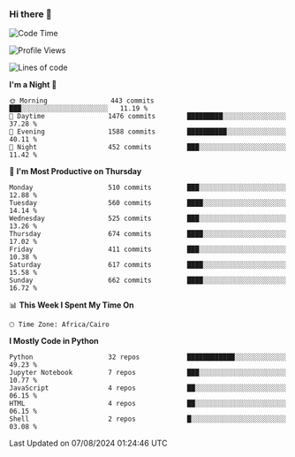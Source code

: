 ### Hi there 👋

<!--
**AMR-KELEG/AMR-KELEG** is a ✨ _special_ ✨ repository because its `README.md` (this file) appears on your GitHub profile.

Here are some ideas to get you started:

- 🔭 I’m currently working on ...
- 🌱 I’m currently learning ...
- 👯 I’m looking to collaborate on ...
- 🤔 I’m looking for help with ...
- 💬 Ask me about ...
- 📫 How to reach me: ...
- 😄 Pronouns: ...
- ⚡ Fun fact: ...
-->

<!--START_SECTION:waka-->
![Code Time](http://img.shields.io/badge/Code%20Time-0%20secs-blue)

![Profile Views](http://img.shields.io/badge/Profile%20Views-0-blue)

![Lines of code](https://img.shields.io/badge/From%20Hello%20World%20I%27ve%20Written-24.1%20million%20lines%20of%20code-blue)

**I'm a Night 🦉** 

```text
🌞 Morning                443 commits         ███░░░░░░░░░░░░░░░░░░░░░░   11.19 % 
🌆 Daytime                1476 commits        █████████░░░░░░░░░░░░░░░░   37.28 % 
🌃 Evening                1588 commits        ██████████░░░░░░░░░░░░░░░   40.11 % 
🌙 Night                  452 commits         ███░░░░░░░░░░░░░░░░░░░░░░   11.42 % 
```
📅 **I'm Most Productive on Thursday** 

```text
Monday                   510 commits         ███░░░░░░░░░░░░░░░░░░░░░░   12.88 % 
Tuesday                  560 commits         ████░░░░░░░░░░░░░░░░░░░░░   14.14 % 
Wednesday                525 commits         ███░░░░░░░░░░░░░░░░░░░░░░   13.26 % 
Thursday                 674 commits         ████░░░░░░░░░░░░░░░░░░░░░   17.02 % 
Friday                   411 commits         ███░░░░░░░░░░░░░░░░░░░░░░   10.38 % 
Saturday                 617 commits         ████░░░░░░░░░░░░░░░░░░░░░   15.58 % 
Sunday                   662 commits         ████░░░░░░░░░░░░░░░░░░░░░   16.72 % 
```


📊 **This Week I Spent My Time On** 

```text
🕑︎ Time Zone: Africa/Cairo
```

**I Mostly Code in Python** 

```text
Python                   32 repos            ████████████░░░░░░░░░░░░░   49.23 % 
Jupyter Notebook         7 repos             ███░░░░░░░░░░░░░░░░░░░░░░   10.77 % 
JavaScript               4 repos             ██░░░░░░░░░░░░░░░░░░░░░░░   06.15 % 
HTML                     4 repos             ██░░░░░░░░░░░░░░░░░░░░░░░   06.15 % 
Shell                    2 repos             █░░░░░░░░░░░░░░░░░░░░░░░░   03.08 % 
```




 Last Updated on 07/08/2024 01:24:46 UTC
<!--END_SECTION:waka-->
